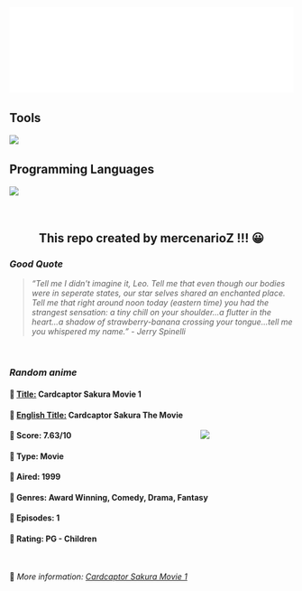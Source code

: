 
<img src="svg/nai.svg" />

<p>
  <h2>Tools</h2>
  <a href="https://skillicons.dev">
    <img src="https://skillicons.dev/icons?i=git,bash,vim,ubuntu,tensorflow,pytorch,docker,raspberrypi" />
  </a>

  <br />

  <h2>Programming Languages</h2>

  <a href="https://skillicons.dev">
    <img src="https://skillicons.dev/icons?i=python,c,cpp" />
  </a>
</p>

<br />

<h2 align="center">This repo created by mercenarioZ !!! 😀</h2>
<h3><i>Good Quote</i></h3>

<blockquote>
<i>
“Tell me I didn't imagine it, Leo. Tell me that even though our bodies were in seperate states, our star selves shared an enchanted place. Tell me that right around noon today (eastern time) you had the strangest sensation: a tiny chill on your shoulder...a flutter in the heart...a shadow of strawberry-banana crossing your tongue...tell me you whispered my name.” - Jerry Spinelli
</i>
</blockquote>

<br />

<h3><i>Random anime</i></h3>

<h4>
  <strong>🥭 <u>Title:</u></strong> Cardcaptor Sakura Movie 1
</h4>

<h4>🌿 <u>English Title:</u> Cardcaptor Sakura The Movie</h4>

<img align="right" width="165" src=https://cdn.myanimelist.net/images/anime/1733/90336.jpg />

<h4>🌱 Score: 7.63/10</h4>

<h4>🌲 Type: Movie</h4>

<h4>🌴 Aired: 1999</h4>

<h4>🌵 Genres: Award Winning, Comedy, Drama, Fantasy</h4>

<h4>🥑 Episodes: 1</h4>

<h4>🍏 Rating: PG - Children</h4>

<br />

🍂 *More information: [Cardcaptor Sakura Movie 1](https://myanimelist.net/anime/371/Cardcaptor_Sakura_Movie_1)*
    